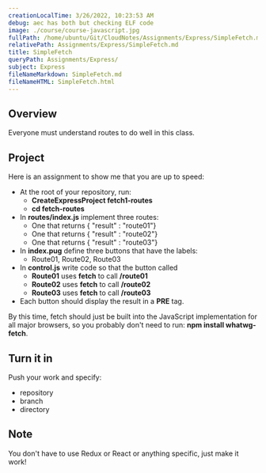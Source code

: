 ```yaml
---
creationLocalTime: 3/26/2022, 10:23:53 AM
debug: aec has both but checking ELF code
image: ./course/course-javascript.jpg
fullPath: /home/ubuntu/Git/CloudNotes/Assignments/Express/SimpleFetch.md
relativePath: Assignments/Express/SimpleFetch.md
title: SimpleFetch
queryPath: Assignments/Express/
subject: Express
fileNameMarkdown: SimpleFetch.md
fileNameHTML: SimpleFetch.html
---
```



<!-- toc -->
<!-- tocstop -->

## Overview

Everyone must understand routes to do well in this class.

## Project

Here is an assignment to show me that you are up to speed:

- At the root of your repository, run:
  - **CreateExpressProject fetch1-routes**
  - **cd fetch-routes**
- In **routes/index.js** implement three routes:
  - One that returns { "result" : "route01"}
  - One that returns { "result" : "route02"}
  - One that returns { "result" : "route03"}
- In **index.pug** define three buttons that have the labels:
  - Route01, Route02, Route03
- In **control.js** write code so that the button called
  - **Route01** uses **fetch** to call **/route01**
  - **Route02** uses **fetch** to call **/route02**
  - **Route03** uses **fetch** to call **/route03**
 - Each button should display the result in a **PRE** tag.

 By this time, fetch should just be built into the JavaScript implementation for all major browsers, so you probably don't need to run: **npm install whatwg-fetch**.

## Turn it in

Push your work and specify:

- repository
- branch
- directory

## Note

You don't have to use Redux or React or anything specific, just make it work!
